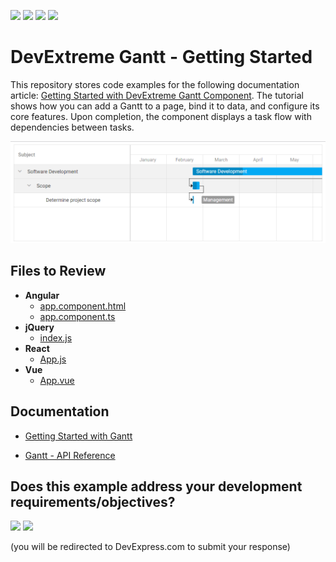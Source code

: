 <!-- default badges list -->
![](https://img.shields.io/endpoint?url=https://codecentral.devexpress.com/api/v1/VersionRange/728668223/23.1.3%2B)
[![](https://img.shields.io/badge/Open_in_DevExpress_Support_Center-FF7200?style=flat-square&logo=DevExpress&logoColor=white)](https://supportcenter.devexpress.com/ticket/details/T1204975)
[![](https://img.shields.io/badge/📖_How_to_use_DevExpress_Examples-e9f6fc?style=flat-square)](https://docs.devexpress.com/GeneralInformation/403183)
[![](https://img.shields.io/badge/💬_Leave_Feedback-feecdd?style=flat-square)](#does-this-example-address-your-development-requirementsobjectives)
<!-- default badges end -->
# DevExtreme Gantt - Getting Started 

This repository stores code examples for the following documentation article: [Getting Started with DevExtreme Gantt Component](https://js.devexpress.com/Documentation/Guide/UI_Components/Gantt/Getting_Started_with_Gantt/). The tutorial shows how you can add a Gantt to a page, bind it to data, and configure its core features. Upon completion, the component displays a task flow with dependencies between tasks. 

<div align="center"><img src="./getting-started-with-gantt.png" /></div>

## Files to Review

- **Angular**
    - [app.component.html](Angular/src/app/app.component.html)
    - [app.component.ts](Angular/src/app/app.component.ts)
- **jQuery**
    - [index.js](jQuery/src/index.js)
- **React**
    - [App.js](React/src/App.js)
- **Vue**
    - [App.vue](Vue/src/App.vue)

## Documentation

- [Getting Started with Gantt](https://js.devexpress.com/Documentation/Guide/UI_Components/Gantt/Getting_Started_with_Gantt/)

- [Gantt - API Reference](https://js.devexpress.com/Documentation/ApiReference/UI_Components/dxGantt/)
<!-- feedback -->
## Does this example address your development requirements/objectives?

[<img src="https://www.devexpress.com/support/examples/i/yes-button.svg"/>](https://www.devexpress.com/support/examples/survey.xml?utm_source=github&utm_campaign=devextreme-getting-started-with-gantt&~~~was_helpful=yes) [<img src="https://www.devexpress.com/support/examples/i/no-button.svg"/>](https://www.devexpress.com/support/examples/survey.xml?utm_source=github&utm_campaign=devextreme-getting-started-with-gantt&~~~was_helpful=no)

(you will be redirected to DevExpress.com to submit your response)
<!-- feedback end -->
